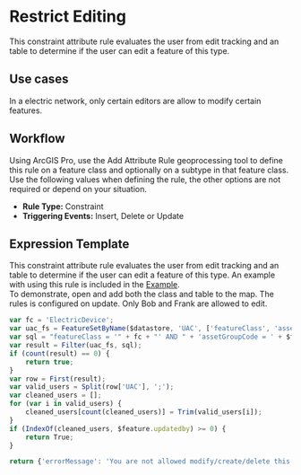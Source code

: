 # Restrict Editing

This constraint attribute rule evaluates the user from edit tracking and an table to determine if the user can edit a feature of this type.

## Use cases

In a electric network, only certain editors are allow to modify certain features.

## Workflow

Using ArcGIS Pro, use the Add Attribute Rule geoprocessing tool to define this rule on a feature class and optionally on a subtype in that feature class.  Use the following values when defining the rule, the other options are not required or depend on your situation.
  
  - **Rule Type:** Constraint
  - **Triggering Events:** Insert, Delete or Update

## Expression Template

This constraint attribute rule evaluates the user from edit tracking and an table to determine if the user can edit a feature of this type.
An example with using this rule is included in the [Example](./restrict_editing.zip).  
To demonstrate, open and add both the class and table to the map.  The rules is configured on update.  Only Bob and Frank are allowed to edit.

```js
var fc = 'ElectricDevice';
var uac_fs = FeatureSetByName($datastore, 'UAC', ['featureClass', 'assetGroupCode', 'assetTypeCode', 'UAC'], false);
var sql = "featureClass = '" + fc + "' AND " + 'assetGroupCode = ' + $feature.assetgroup + ' AND ' + 'assetTypeCode = ' + $feature.assettype
var result = Filter(uac_fs, sql);
if (count(result) == 0) {
    return true;
}
var row = First(result);
var valid_users = Split(row['UAC'], ';');
var cleaned_users = [];
for (var i in valid_users) {
    cleaned_users[count(cleaned_users)] = Trim(valid_users[i]);
}
if (IndexOf(cleaned_users, $feature.updatedby) >= 0) {
    return True;
}

return {'errorMessage': 'You are not allowed modify/create/delete this feature'};

```
